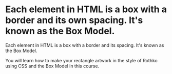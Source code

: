 # Each element in HTML is a box with a border and its own spacing. It's known as the Box Model.

Each element in HTML is a box with a border and its spacing. It's known as the Box Model.

You will learn how to make your rectangle artwork in the style of Rothko using CSS and the Box Model in this course.

